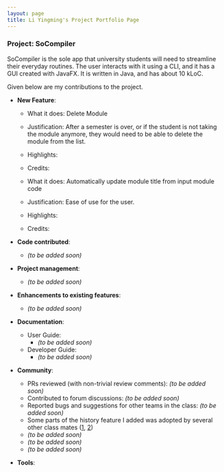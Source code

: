 ```yaml
---
layout: page
title: Li Yingming's Project Portfolio Page
---
```


### Project: SoCompiler

SoCompiler is the sole app that university students will need to streamline their everyday routines. The user interacts with it using a CLI, and it has a GUI created with JavaFX. It is written in Java, and has about 10 kLoC.

Given below are my contributions to the project.

* **New Feature**:
    * What it does: Delete Module 
    * Justification: After a semester is over, or if the student is not taking the module anymore, they would need to be able to delete the module from the list.
    * Highlights: 
    * Credits:
    
    * What it does: Automatically update module title from input module code
    * Justification: Ease of use for the user.
    * Highlights:
    * Credits:

* **Code contributed**:
    * _(to be added soon)_

* **Project management**:
    * _(to be added soon)_

* **Enhancements to existing features**:
    * _(to be added soon)_

* **Documentation**:
    * User Guide:
        * _(to be added soon)_
    * Developer Guide:
        * _(to be added soon)_

* **Community**:
    * PRs reviewed (with non-trivial review comments): _(to be added soon)_
    * Contributed to forum discussions: _(to be added soon)_
    * Reported bugs and suggestions for other teams in the class: _(to be added soon)_
    * Some parts of the history feature I added was adopted by several other class mates ([1](), [2]())
    * _(to be added soon)_
    * _(to be added soon)_
    * _(to be added soon)_

* **Tools**:
